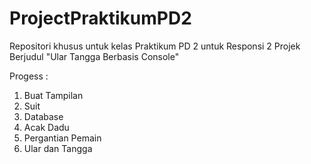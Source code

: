 # ProjectPraktikumPD2

Repositori khusus untuk kelas Praktikum PD 2 untuk Responsi 2
Projek Berjudul "Ular Tangga Berbasis Console"

Progess :
1. Buat Tampilan
2. Suit
3. Database
4. Acak Dadu
5. Pergantian Pemain
6. Ular dan Tangga
